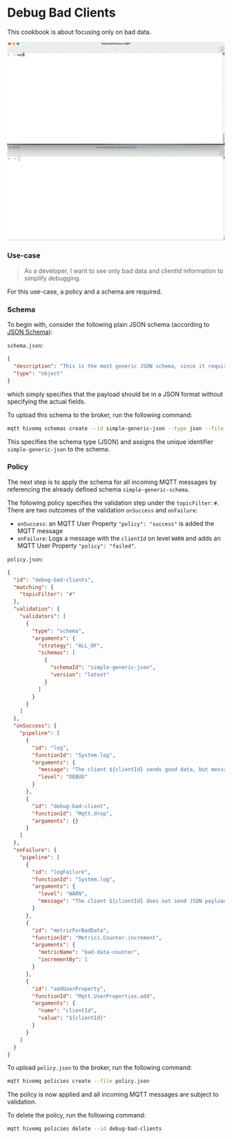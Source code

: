 # Debug Bad Clients
This cookbook is about focusing only on bad data.

![](demo.gif)

### Use-case 
> As a developer, I want to see only bad data and clientId information to simplify debugging.

For this use-case, a policy and a schema are required.

### Schema

To begin with, consider the following plain JSON schema (according to [JSON Schema](https://json-schema.org/)):

`schema.json`:
```json
{
  "description": "This is the most generic JSON schema, since it requires just a JSON object, nothing further specified",
  "type": "object"
}
```

which simply specifies that the payload should be in a JSON format without specifying the actual fields.

To upload this schema to the broker, run the following command:

```bash
mqtt hivemq schemas create --id simple-generic-json --type json --file schema.json
```

This specifies the schema type (JSON) and assigns the unique identifier `simple-generic-json` to the schema.


### Policy

The next step is to apply the schema for all incoming MQTT messages by referencing the already defined schema `simple-generic-schema`.

The following policy specifies the validation step under the `topicFilter`: `#`. 
There are two outcomes of the validation `onSuccess` and `onFailure`:

* `onSuccess`: an MQTT User Property `"policy": "success"` is added the MQTT message
* `onFailure`: Logs a message with the `clientId` on level `WARN` and adds an MQTT User Property `"policy": "failed"`.

`policy.json`:
```json
{
  "id": "debug-bad-clients",
  "matching": {
    "topicFilter": "#"
  },
  "validation": {
    "validators": [
      {
        "type": "schema",
        "arguments": {
          "strategy": "ALL_OF",
          "schemas": [
            {
              "schemaId": "simple-generic-json",
              "version": "latest"
            }
          ]
        }
      }
    ]
  },
  "onSuccess": {
    "pipeline": [
      {
        "id": "log",
        "functionId": "System.log",
        "arguments": {
          "message": "The client ${clientId} sends good data, but message is dropped for debugging purposes.",
          "level": "DEBUG"
        }
      },
      {
        "id": "debug-bad-client",
        "functionId": "Mqtt.drop",
        "arguments": {}
      }
    ]
  },
  "onFailure": {
    "pipeline": [
      {
        "id": "logFailure",
        "functionId": "System.log",
        "arguments": {
          "level": "WARN",
          "message": "The client ${clientId} does not send JSON payloads to topic ${topic}."
        }
      },
      {
        "id": "metricForBadData",
        "functionId": "Metrics.Counter.increment",
        "arguments": {
          "metricName": "bad-data-counter",
          "incrementBy": 1
        }
      },
      {
        "id": "addUserProperty",
        "functionId": "Mqtt.UserProperties.add",
        "arguments": {
          "name": "clientId",
          "value": "${clientId}"
        }
      }
    ]
  }
}

```

To upload `policy.json` to the broker, run the following command:

```bash
mqtt hivemq policies create --file policy.json
```

The policy is now applied and all incoming MQTT messages are subject to validation.

To delete the policy, run the following command:

```bash
mqtt hivemq policies delete --id debug-bad-clients
```
